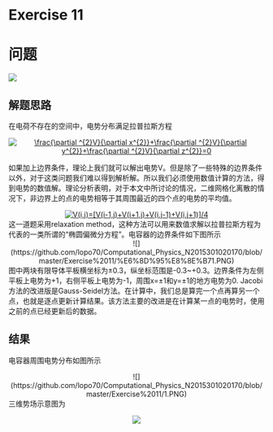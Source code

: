 # Exercise 11
# 问题

![](https://github.com/lopo70/Computational_Physics_N2015301020170/blob/master/Exercise%2011/%E6%8D%95%E8%8E%B7.PNG)
## 解题思路
在电荷不存在的空间中，电势分布满足拉普拉斯方程
<div align=center>
<a href="http://www.codecogs.com/eqnedit.php?latex=\frac{\partial&space;^{2}V}{\partial&space;x^{2}}&plus;\frac{\partial&space;^{2}V}{\partial&space;y^{2}}&plus;\frac{\partial&space;^{2}V}{\partial&space;z^{2}}=0" target="_blank"><img src="http://latex.codecogs.com/gif.latex?\frac{\partial&space;^{2}V}{\partial&space;x^{2}}&plus;\frac{\partial&space;^{2}V}{\partial&space;y^{2}}&plus;\frac{\partial&space;^{2}V}{\partial&space;z^{2}}=0" title="\frac{\partial ^{2}V}{\partial x^{2}}+\frac{\partial ^{2}V}{\partial y^{2}}+\frac{\partial ^{2}V}{\partial z^{2}}=0" /></a>

<div align=left>

如果加上边界条件，理论上我们就可以解出电势V。但是除了一些特殊的边界条件以外，对于这类问题我们难以得到解析解。所以我们必须使用数值计算的方法，得到电势的数值解。理论分析表明，对于本文中所讨论的情况，二维网格化离散的情况下，非边界上的点的电势相等于其周围最近的四个点的电势的平均值。

<div align=center>
<a href="http://www.codecogs.com/eqnedit.php?latex=V(i,j)=[V(i-1,j)&plus;V(i&plus;1,j)&plus;V(i,j-1)&plus;V(i,j&plus;1)]/4" target="_blank"><img src="http://latex.codecogs.com/gif.latex?V(i,j)=[V(i-1,j)&plus;V(i&plus;1,j)&plus;V(i,j-1)&plus;V(i,j&plus;1)]/4" title="V(i,j)=[V(i-1,j)+V(i+1,j)+V(i,j-1)+V(i,j+1)]/4" /></a>
  
<div align=left>
这一道题采用relaxation method，这种方法可以用来数值求解以拉普拉斯方程为代表的一类所谓的“椭圆偏微分方程”。电容器的边界条件如下图所示

<div align=center>
![](https://github.com/lopo70/Computational_Physics_N2015301020170/blob/master/Exercise%2011/%E6%8D%95%E8%8E%B71.PNG)

<div align=left>
图中两块有限导体平板横坐标为±0.3，纵坐标范围是-0.3~+0.3。边界条件为左侧平板上电势为+1，右侧平板上电势为-1，周围x=±1和y=±1的地方电势为0.
Jacobi方法的改进版是Gauss-Seidel方法。在计算中，我们总是算完一个点再算另一个点，也就是逐点更新计算结果。该方法主要的改进是在计算某一点的电势时，使用之前的点已经更新后的数据。

## 结果
电容器周围电势分布如图所示

<div align=center>
![](https://github.com/lopo70/Computational_Physics_N2015301020170/blob/master/Exercise%2011/1.PNG)

<div align=left>
三维势场示意图为

<div align=center>

![](https://github.com/lopo70/Computational_Physics_N2015301020170/blob/master/Exercise%2011/2.png)
